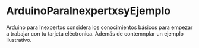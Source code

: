 # ArduinoParaInexpertxsyEjemplo
Arduino para Inexpertxs considera los conocimientos básicos para empezar a trabajar con tu tarjeta eléctronica. Además de contemnplar un ejemplo ilustrativo.
